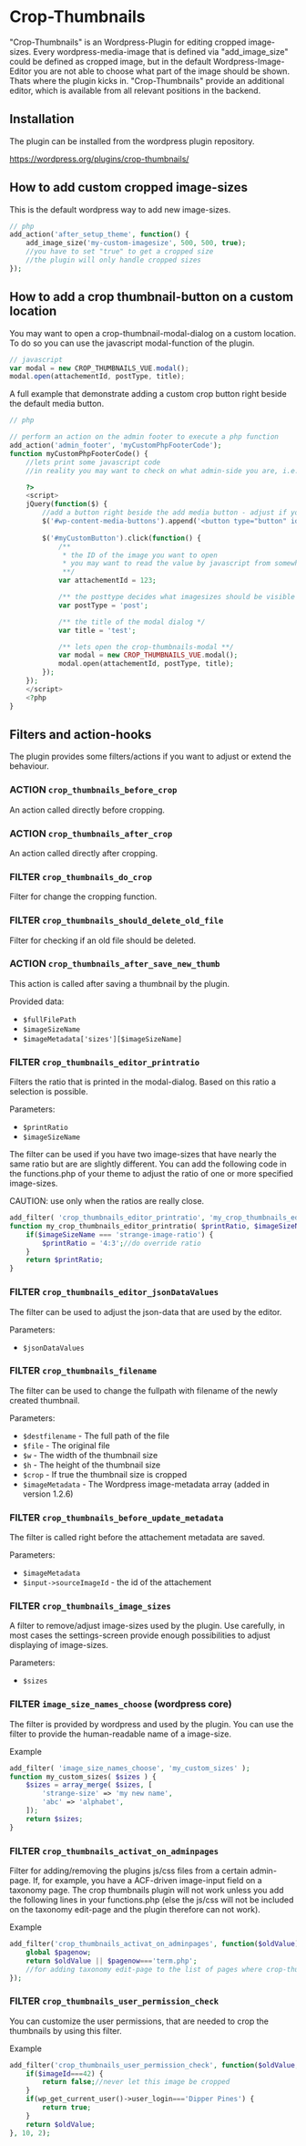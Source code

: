 # Crop-Thumbnails

"Crop-Thumbnails" is an Wordpress-Plugin for editing cropped image-sizes. Every wordpress-media-image that is defined via "add_image_size" could be defined as cropped image, but in the default Wordpress-Image-Editor you are not able to choose what part of the image should be shown. Thats where the plugin kicks in. "Crop-Thumbnails" provide an additional editor, which is available from all relevant positions in the backend.

## Installation

The plugin can be installed from the wordpress plugin repository. 

https://wordpress.org/plugins/crop-thumbnails/

## How to add custom cropped image-sizes
This is the default wordpress way to add new image-sizes. 
```php
// php
add_action('after_setup_theme', function() {
	add_image_size('my-custom-imagesize', 500, 500, true);
	//you have to set "true" to get a cropped size
	//the plugin will only handle cropped sizes
});
```

## How to add a crop thumbnail-button on a custom location
You may want to open a crop-thumbnail-modal-dialog on a custom location. To do so you can use the javascript modal-function of the plugin.

```javascript
// javascript
var modal = new CROP_THUMBNAILS_VUE.modal();
modal.open(attachementId, postType, title);
```

A full example that demonstrate adding a custom crop button right beside the default media button.

```php
// php

// perform an action on the admin footer to execute a php function
add_action('admin_footer', 'myCustomPhpFooterCode');
function myCustomPhpFooterCode() {
	//lets print some javascript code
	//in reality you may want to check on what admin-side you are, i.e. by the use of 'get_current_screen()'

	?>
	<script>
	jQuery(function($) {
		//add a button right beside the add media button - adjust if you want the button somewhere else
		$('#wp-content-media-buttons').append('<button type="button" id="myCustomButton" class="button">my custom crop button</button>');
		
		$('#myCustomButton').click(function() {
			/** 
			 * the ID of the image you want to open
			 * you may want to read the value by javascript from somewhere
			 **/
			var attachementId = 123;

			/** the posttype decides what imagesizes should be visible - see settings **/
			var postType = 'post';

			/** the title of the modal dialog */
			var title = 'test';

			/** lets open the crop-thumbnails-modal **/
			var modal = new CROP_THUMBNAILS_VUE.modal();
			modal.open(attachementId, postType, title);
		});
	});
	</script>
	<?php
}
```

## Filters and action-hooks
The plugin provides some filters/actions if you want to adjust or extend the behaviour.

### ACTION `crop_thumbnails_before_crop`
An action called directly before cropping.

### ACTION `crop_thumbnails_after_crop`
An action called directly after cropping.

### FILTER `crop_thumbnails_do_crop`
Filter for change the cropping function.

### FILTER `crop_thumbnails_should_delete_old_file`
Filter for checking if an old file should be deleted.

### ACTION `crop_thumbnails_after_save_new_thumb`
This action is called after saving a thumbnail by the plugin.

Provided data:
* `$fullFilePath`
* `$imageSizeName`
* `$imageMetadata['sizes'][$imageSizeName]`



### FILTER `crop_thumbnails_editor_printratio`

Filters the ratio that is printed in the modal-dialog. Based on this ratio a selection is possible.

Parameters:
* `$printRatio`
* `$imageSizeName`

The filter can be used if you have two image-sizes that have nearly the same ratio but are are slightly different. You can add the following code in the functions.php of your theme to adjust the ratio of one or more specified image-sizes.

CAUTION: use only when the ratios are really close.

```php
add_filter( 'crop_thumbnails_editor_printratio', 'my_crop_thumbnails_editor_printratio', 10, 2);
function my_crop_thumbnails_editor_printratio( $printRatio, $imageSizeName) {
	if($imageSizeName === 'strange-image-ratio') {
		$printRatio = '4:3';//do override ratio
	}
	return $printRatio;
}
```



### FILTER `crop_thumbnails_editor_jsonDataValues`

The filter can be used to adjust the json-data that are used by the editor.

Parameters:
* `$jsonDataValues`



### FILTER `crop_thumbnails_filename`

The filter can be used to change the fullpath with filename of the newly created thumbnail.

Parameters:
* `$destfilename` - The full path of the file
* `$file` - The original file
* `$w` - The width of the thumbnail size
* `$h` - The height of the thumbnail size
* `$crop` - If true the thumbnail size is cropped
* `$imageMetadata` - The Wordpress image-metadata array (added in version 1.2.6)


### FILTER `crop_thumbnails_before_update_metadata`

The filter is called right before the attachement metadata are saved.

Parameters:
* `$imageMetadata`
* `$input->sourceImageId` - the id of the attachement



### FILTER `crop_thumbnails_image_sizes`

A filter to remove/adjust image-sizes used by the plugin. Use carefully, in most cases the settings-screen provide enough possibilities to adjust displaying of image-sizes.

Parameters:
* `$sizes`



### FILTER `image_size_names_choose` (wordpress core)

The filter is provided by wordpress and used by the plugin. You can use the filter to provide the human-readable name of a image-size.

Example
```php
add_filter( 'image_size_names_choose', 'my_custom_sizes' );
function my_custom_sizes( $sizes ) {
	$sizes = array_merge( $sizes, [
		'strange-size' => 'my new name',
		'abc' => 'alphabet',
	]);
	return $sizes;
}
```

### FILTER `crop_thumbnails_activat_on_adminpages`

Filter for adding/removing the plugins js/css files from a certain admin-page. If, for example, you have a ACF-driven image-input field on a taxonomy page. The crop thumbnails plugin will not work unless you add the following lines in your functions.php (else the js/css will not be included on the taxonomy edit-page and the plugin therefore can not work).

Example
```php
add_filter('crop_thumbnails_activat_on_adminpages', function($oldValue) {
	global $pagenow;
	return $oldValue || $pagenow==='term.php';
	//for adding taxonomy edit-page to the list of pages where crop-thumbnails work
});
```

### FILTER `crop_thumbnails_user_permission_check`

You can customize the user permissions, that are needed to crop the thumbnails by using this filter.

Example
```php
add_filter('crop_thumbnails_user_permission_check', function($oldValue, $imageId) {
	if($imageId===42) {
		return false;//never let this image be cropped
	}
	if(wp_get_current_user()->user_login==='Dipper Pines') {
		return true;
	}
	return $oldValue;
}, 10, 2);
```
